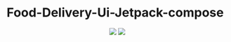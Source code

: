 # Food-Delivery-Ui-Jetpack-compose


<p align = "center">
<img src = "https://ik.imagekit.io/b1tyxyuh2/ss_MWCeUJBHuC.png?ik-sdk-version=javascript-1.4.3&updatedAt=1659339340081"/>
<img src = "https://ik.imagekit.io/b1tyxyuh2/image_M8FWVR2iBr.png?ik-sdk-version=javascript-1.4.3&updatedAt=1659339851011"/>
</p>
